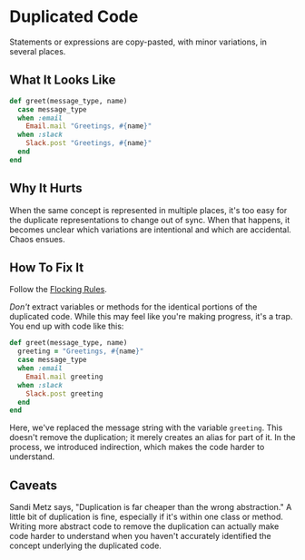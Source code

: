 # Duplicated Code

Statements or expressions are copy-pasted, with minor
variations, in several places.

## What It Looks Like

```ruby
def greet(message_type, name)
  case message_type
  when :email
    Email.mail "Greetings, #{name}"
  when :slack
    Slack.post "Greetings, #{name}"
  end
end
```

## Why It Hurts

When the same concept is represented in multiple places,
it's too easy for the duplicate representations to change
out of sync. When that happens, it becomes unclear which
variations are intentional and which are accidental. Chaos
ensues.

## How To Fix It

Follow the [Flocking
Rules](../refactorings/flocking-rules.md).

*Don't* extract variables or methods for the identical
portions of the duplicated code. While this may feel like
you're making progress, it's a trap. You end up with code
like this:

```ruby
def greet(message_type, name)
  greeting = "Greetings, #{name}"
  case message_type
  when :email
    Email.mail greeting
  when :slack
    Slack.post greeting
  end
end
```

Here, we've replaced the message string with the variable
`greeting`. This doesn't remove the duplication; it merely
creates an alias for part of it. In the process, we
introduced indirection, which makes the code harder to
understand.

## Caveats

Sandi Metz says, "Duplication is far cheaper than the wrong
abstraction." A little bit of duplication is fine,
especially if it's within one class or method. Writing more
abstract code to remove the duplication can actually make
code harder to understand when you haven't accurately
identified the concept underlying the duplicated code.

